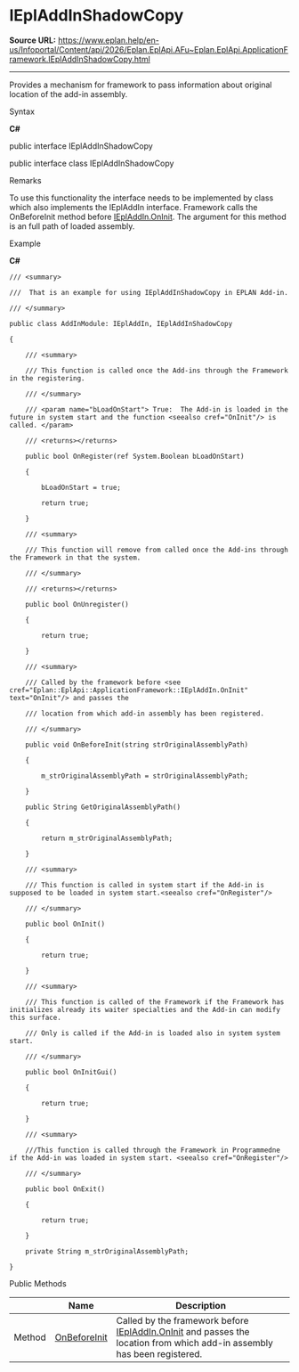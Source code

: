 # IEplAddInShadowCopy

**Source URL:** https://www.eplan.help/en-us/Infoportal/Content/api/2026/Eplan.EplApi.AFu~Eplan.EplApi.ApplicationFramework.IEplAddInShadowCopy.html

---

Provides a mechanism for framework to pass information about original location of the add-in assembly.

Syntax

**C#**



public interface IEplAddInShadowCopy

public interface class IEplAddInShadowCopy


Remarks

To use this functionality the interface needs to be implemented by class which also implements the IEplAddIn interface. Framework calls the OnBeforeInit method before [IEplAddIn.OnInit](Eplan.EplApi.AFu~Eplan.EplApi.ApplicationFramework.IEplAddIn~OnInit.html). The argument for this method is an full path of loaded assembly.

Example

**C#**

```
/// <summary>

///  That is an example for using IEplAddInShadowCopy in EPLAN Add-in.  

/// </summary>

public class AddInModule: IEplAddIn, IEplAddInShadowCopy

{

    /// <summary>

    /// This function is called once the Add-ins through the Framework in the registering.

    /// </summary>

    /// <param name="bLoadOnStart"> True:  The Add-in is loaded in the future in system start and the function <seealso cref="OnInit"/> is called. </param>

    /// <returns></returns>

    public bool OnRegister(ref System.Boolean bLoadOnStart)

    {

        bLoadOnStart = true;

        return true;

    }

    /// <summary>

    /// This function will remove from called once the Add-ins through the Framework in that the system. 

    /// </summary>

    /// <returns></returns>

    public bool OnUnregister()

    {

        return true;

    }

    /// <summary>

    /// Called by the framework before <see cref="Eplan::EplApi::ApplicationFramework::IEplAddIn.OnInit" text="OnInit"/> and passes the

    /// location from which add-in assembly has been registered.

    /// </summary>

    public void OnBeforeInit(string strOriginalAssemblyPath)

    {

        m_strOriginalAssemblyPath = strOriginalAssemblyPath;

    }

    public String GetOriginalAssemblyPath()

    {

        return m_strOriginalAssemblyPath;

    }

    /// <summary>

    /// This function is called in system start if the Add-in is supposed to be loaded in system start.<seealso cref="OnRegister"/> 

    /// </summary>

    public bool OnInit()

    {

        return true;

    }

    /// <summary>

    /// This function is called of the Framework if the Framework has initializes already its waiter specialties and the Add-in can modify this surface.  

    /// Only is called if the Add-in is loaded also in system system start.  

    /// </summary>

    public bool OnInitGui()

    {

        return true;

    }

    /// <summary>

    ///This function is called through the Framework in Programmedne if the Add-in was loaded in system start. <seealso cref="OnRegister"/>   

    /// </summary>

    public bool OnExit()

    {

        return true;

    }

    private String m_strOriginalAssemblyPath;

}

```

Public Methods

|  | Name | Description |
| --- | --- | --- |
| Method | [OnBeforeInit](Eplan.EplApi.AFu~Eplan.EplApi.ApplicationFramework.IEplAddInShadowCopy~OnBeforeInit.html) | Called by the framework before [IEplAddIn.OnInit](Eplan.EplApi.AFu~Eplan.EplApi.ApplicationFramework.IEplAddIn~OnInit.html) and passes the location from which add-in assembly has been registered. |


